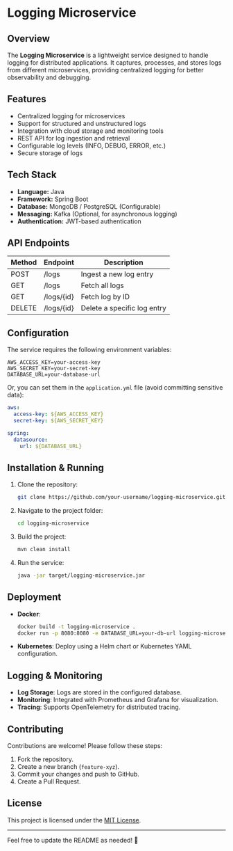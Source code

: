 # Logging Microservice

## Overview

The **Logging Microservice** is a lightweight service designed to handle logging for distributed applications. It captures, processes, and stores logs from different microservices, providing centralized logging for better observability and debugging.

## Features

- Centralized logging for microservices
- Support for structured and unstructured logs
- Integration with cloud storage and monitoring tools
- REST API for log ingestion and retrieval
- Configurable log levels (INFO, DEBUG, ERROR, etc.)
- Secure storage of logs

## Tech Stack

- **Language:** Java
- **Framework:** Spring Boot
- **Database:** MongoDB / PostgreSQL (Configurable)
- **Messaging:** Kafka (Optional, for asynchronous logging)
- **Authentication:** JWT-based authentication

## API Endpoints

| Method | Endpoint   | Description                 |
| ------ | ---------- | --------------------------- |
| POST   | /logs      | Ingest a new log entry      |
| GET    | /logs      | Fetch all logs              |
| GET    | /logs/{id} | Fetch log by ID             |
| DELETE | /logs/{id} | Delete a specific log entry |

## Configuration

The service requires the following environment variables:

```properties
AWS_ACCESS_KEY=your-access-key
AWS_SECRET_KEY=your-secret-key
DATABASE_URL=your-database-url
```

Or, you can set them in the `application.yml` file (avoid committing sensitive data):

```yaml
aws:
  access-key: ${AWS_ACCESS_KEY}
  secret-key: ${AWS_SECRET_KEY}

spring:
  datasource:
    url: ${DATABASE_URL}
```

## Installation & Running

1. Clone the repository:
   ```sh
   git clone https://github.com/your-username/logging-microservice.git
   ```
2. Navigate to the project folder:
   ```sh
   cd logging-microservice
   ```
3. Build the project:
   ```sh
   mvn clean install
   ```
4. Run the service:
   ```sh
   java -jar target/logging-microservice.jar
   ```

## Deployment

- **Docker**:
  ```sh
  docker build -t logging-microservice .
  docker run -p 8080:8080 -e DATABASE_URL=your-db-url logging-microservice
  ```
- **Kubernetes**: Deploy using a Helm chart or Kubernetes YAML configuration.

## Logging & Monitoring

- **Log Storage**: Logs are stored in the configured database.
- **Monitoring**: Integrated with Prometheus and Grafana for visualization.
- **Tracing**: Supports OpenTelemetry for distributed tracing.

## Contributing

Contributions are welcome! Please follow these steps:

1. Fork the repository.
2. Create a new branch (`feature-xyz`).
3. Commit your changes and push to GitHub.
4. Create a Pull Request.

## License

This project is licensed under the [MIT License](LICENSE).

---

Feel free to update the README as needed! 🚀

